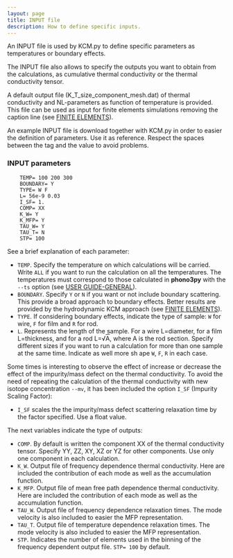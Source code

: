 ```yaml
---
layout: page
title: INPUT file 
description: How to define specific inputs.
---
```


An INPUT file is used by KCM.py to define specific parameters as temperatures or boundary effects.  

The INPUT file also allows to specify the outputs you want to obtain from the calculations, 
as cumulative thermal conductivity or the thermal conductivity tensor.

A default output file (K_T_size_component_mesh.dat) of thermal conductivity and NL-parameters as function of temperature is provided. This file can be used as input for finite elements simulations removing the caption line (see [FINITE ELEMENTS](https://physta.github.io/finite_elements/)).

An example INPUT file is download together with KCM.py in order to easier the definition of parameters. Use it as reference. Respect the spaces between the tag and the value to avoid problems.

### INPUT parameters

        TEMP= 100 200 300
        BOUNDARY= Y
        TYPE= W F
        L= 56e-9 0.03
        I_SF= 1.
        COMP= XX
        K_W= Y
        K_MFP= Y
        TAU_W= Y
        TAU_T= N
        STP= 100

See a brief explanation of each parameter:
- `TEMP`. Specify the temperature on which calculations will be carried. Write `ALL` if you want to run the calculation on all the temperatures. The temperatures must correspond
to those calculated in <b>phono3py</b> with the `--ts` option (see [USER GUIDE-GENERAL](https://physta.github.io/user_guide/)).
- `BOUNDARY`. Specify `Y` or `N` if you want or not include boundary scattering. This provide a broad approach to boundary effects. Better results are provided by the hydrodynamic
KCM approach (see [FINITE ELEMENTS](https://physta.github.io/finite_elements/)).
- `TYPE`. If considering boundary effects, indicate the type of sample: `W` for wire, `F` for film and `R` for rod.
- `L`. Represents the length of the sample. For a wire L=diameter, for a film L=thickness, and for a rod L=&radic;<span style="text-decoration: overline">A</span>, where A is the rod section. Specify different sizes if you want to run a calculation for more than one sample at the same time. Indicate as well more sh
ape `W`, `F`, `R` in each case.

Some times is interesting to observe the effect of increase or decrease the effect of the impurity/mass defect on the thermal conductivity.
To avoid the need of repeating the calculation of the thermal conductivity with new isotope concentration `--mv`, it has been included the option `I_SF` (Impurity Scaling Factor):

- `I_SF` scales the the impurity/mass defect scattering relaxation time by the factor specified. Use a float value.

The next variables indicate the type of outputs:

- `COMP`. By default is written the component XX of the thermal conductivity tensor. Specify YY, ZZ, XY, XZ or YZ for other components. Use only one component in each calculation. 
- `K_W`. Output file of frequency dependence thermal conductivity. Here are included the contribution of each mode as well as the accumulation function.
- `K_MFP`. Output file of mean free path dependence thermal conductivity. Here are included the contribution of each mode as well as the accumulation function.
- `TAU_W`. Output file of frequency dependence relaxation times. The mode velocity is also included to easier the MFP representation.
- `TAU_T`. Output file of temperature dependence relaxation times. The mode velocity is also included to easier the MFP representation.
- `STP`. Indicates the number of elements used in the binning of the frequency dependent output file. `STP= 100` by default.

